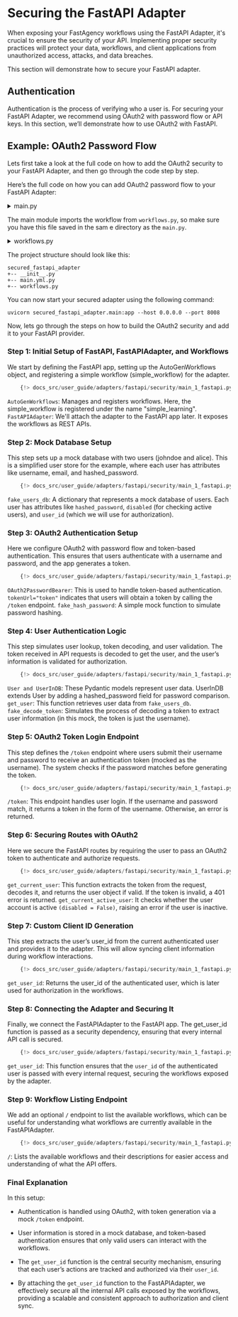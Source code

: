 # Securing the FastAPI Adapter

When exposing your FastAgency workflows using the FastAPI Adapter, it's crucial to ensure the security of your API. Implementing proper security practices will protect your data, workflows, and client applications from unauthorized access, attacks, and data breaches.

This section will demonstrate how to secure your FastAPI adapter.

## Authentication
Authentication is the process of verifying who a user is. For securing your FastAPI Adapter, we recommend using OAuth2 with password flow or API keys. In this section, we’ll demonstrate how to use OAuth2 with FastAPI.

## Example: OAuth2 Password Flow

Lets first take a look at the full code on how to add the OAuth2 security to your FastAPI Adapter, and then go through the code step by step.

Here’s the full code on how you can add OAuth2 password flow to your FastAPI Adapter:

<details>
    <summary>main.py</summary>
    ```python
    {!> docs_src/user_guide/adapters/fastapi/security/main_1_fastapi.py !}
    ```
</details>

The main module imports the workflow from `workflows.py`, so make sure you have this file saved in the sam e directory as the `main.py`.

<details>
    <summary>workflows.py</summary>
    ```python
    {!> docs_src/user_guide/adapters/fastapi/security/workflows.py !}
    ```
</details>

The project structure should look like this:
```
secured_fastapi_adapter
+-- __init__.py
+-- main.yml.py
+-- workflows.py
```

You can now start your secured adapter using the following command:

```
uvicorn secured_fastapi_adapter.main:app --host 0.0.0.0 --port 8008
```

Now, lets go through the steps on how to build the OAuth2 security and add it to your FastAPI provider.

### Step 1: Initial Setup of FastAPI, FastAPIAdapter, and Workflows
We start by defining the FastAPI app, setting up the AutoGenWorkflows object, and registering a simple workflow (simple_workflow) for the adapter.

```python
    {!> docs_src/user_guide/adapters/fastapi/security/main_1_fastapi.py [ln:14-18]!}
```

`AutoGenWorkflows`: Manages and registers workflows. Here, the simple_workflow is registered under the name "simple_learning".
`FastAPIAdapter`: We'll attach the adapter to the FastAPI app later. It exposes the workflows as REST APIs.

### Step 2: Mock Database Setup
This step sets up a mock database with two users (johndoe and alice). This is a simplified user store for the example, where each user has attributes like username, email, and hashed_password.

```python
    {!> docs_src/user_guide/adapters/fastapi/security/main_1_fastapi.py [ln:25-42]!}
```

`fake_users_db`: A dictionary that represents a mock database of users. Each user has attributes like `hashed_password`, `disabled` (for checking active users), and `user_id` (which we will use for authorization).

### Step 3: OAuth2 Authentication Setup
Here we configure OAuth2 with password flow and token-based authentication. This ensures that users authenticate with a username and password, and the app generates a token.

```python
    {!> docs_src/user_guide/adapters/fastapi/security/main_1_fastapi.py [ln:44-48]!}
```

`OAuth2PasswordBearer`: This is used to handle token-based authentication. `tokenUrl="token"` indicates that users will obtain a token by calling the `/token` endpoint.
`fake_hash_password`: A simple mock function to simulate password hashing.

### Step 4: User Authentication Logic
This step simulates user lookup, token decoding, and user validation. The token received in API requests is decoded to get the user, and the user’s information is validated for authorization.

```python
    {!> docs_src/user_guide/adapters/fastapi/security/main_1_fastapi.py [ln:51-74]!}
```

`User and UserInDB`: These Pydantic models represent user data. UserInDB extends User by adding a hashed_password field for password comparison.
`get_user`: This function retrieves user data from `fake_users_db`.
`fake_decode_token`: Simulates the process of decoding a token to extract user information (in this mock, the token is just the username).

### Step 5: OAuth2 Token Login Endpoint
This step defines the `/token` endpoint where users submit their username and password to receive an authentication token (mocked as the username). The system checks if the password matches before generating the token.

```python
    {!> docs_src/user_guide/adapters/fastapi/security/main_1_fastapi.py [ln:96-106]!}
```

`/token`: This endpoint handles user login. If the username and password match, it returns a token in the form of the username. Otherwise, an error is returned.

### Step 6: Securing Routes with OAuth2
Here we secure the FastAPI routes by requiring the user to pass an OAuth2 token to authenticate and authorize requests.

```python
    {!> docs_src/user_guide/adapters/fastapi/security/main_1_fastapi.py [ln:77-93]!}
```

`get_current_user`: This function extracts the token from the request, decodes it, and returns the user object if valid. If the token is invalid, a 401 error is returned.
`get_current_active_user`: It checks whether the user account is active `(disabled = False)`, raising an error if the user is inactive.

### Step 7: Custom Client ID Generation
This step extracts the user’s user_id from the current authenticated user and provides it to the adapter. This will allow syncing client information during workflow interactions.

```python
    {!> docs_src/user_guide/adapters/fastapi/security/main_1_fastapi.py [ln:114-117]!}
```

`get_user_id`: Returns the user_id of the authenticated user, which is later used for authorization in the workflows.

### Step 8: Connecting the Adapter and Securing It
Finally, we connect the FastAPIAdapter to the FastAPI app. The get_user_id function is passed as a security dependency, ensuring that every internal API call is secured.

```python
    {!> docs_src/user_guide/adapters/fastapi/security/main_1_fastapi.py [ln:119-120]!}
```

`get_user_id`: This function ensures that the `user_id` of the authenticated user is passed with every internal request, securing the workflows exposed by the adapter.

### Step 9: Workflow Listing Endpoint
We add an optional `/` endpoint to list the available workflows, which can be useful for understanding what workflows are currently available in the FastAPIAdapter.

```python
    {!> docs_src/user_guide/adapters/fastapi/security/main_1_fastapi.py [ln:123-125]!}
```

`/`: Lists the available workflows and their descriptions for easier access and understanding of what the API offers.

### Final Explanation
In this setup:

 - Authentication is handled using OAuth2, with token generation via a mock `/token` endpoint.

 - User information is stored in a mock database, and token-based authentication ensures that only valid users can interact with the workflows.

 - The `get_user_id` function is the central security mechanism, ensuring that each user’s actions are tracked and authorized via their `user_id`.

 - By attaching the `get_user_id` function to the FastAPIAdapter, we effectively secure all the internal API calls exposed by the workflows, providing a scalable and consistent approach to authorization and client sync.
